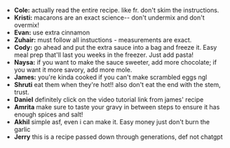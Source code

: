 - **Cole:** actually read the entire recipe. like fr. don't skim the instructions.
- **Kristi:** macarons are an exact science-- don't undermix and don't overmix!
- **Evan:** use extra cinnamon
- **Zuhair:** must follow all instuctions - measurements are exact.
- **Cody:** go ahead and put the extra sauce into a bag and freeze it. Easy meal prep that'll last you weeks in the freezer. Just add pasta!
- **Naysa:** if you want to make the sauce sweeter, add more chocolate; if you want it more savory, add more mole.
- **James:** you're kinda cooked if you can't make scrambled eggs ngl
- **Shruti** eat them when they're hot!! also don't eat the end with the stem, trust.
- **Daniel** definitely click on the video tutorial link from james' recipe
- **Amrita** make sure to taste your gravy in between steps to ensure it has enough spices and salt!
- **Akhil** simple asf, even i can make it. Easy money just don't burn the garlic
- **Jerry** this is a recipe passed down through generations, def not chatgpt
